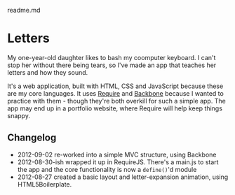 readme.md
# Letters

My one-year-old daughter likes to bash my coomputer keyboard. I can't stop her without there being tears, so I've made an app that teaches her letters and how they sound. 

It's a web application, built with HTML, CSS and JavaScript because these are my core languages. It uses [Require][] and [Backbone][] because I wanted to practice with them - though they're both overkill for such a simple app. The app may end up in a portfolio website, where Require will help keep things snappy.

[Require]: http://requirejs.org/
[Backbone]: http://backbonejs.org/

## Changelog
- 2012-09-02 re-worked into a simple MVC structure, using Backbone
- 2012-08-30-ish wrapped it up in RequireJS. There's a main.js to start the app and the core functionality is now a `define()`'d module
- 2012-08-27 created a basic layout and letter-expansion animation, using HTML5Boilerplate.